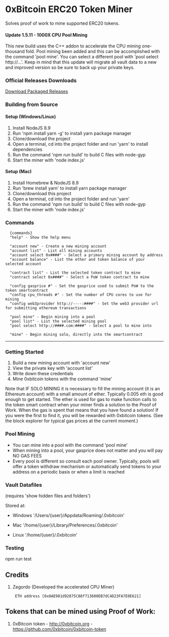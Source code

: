 
# 0xBitcoin ERC20 Token Miner

Solves proof of work to mine supported ERC20 tokens.  


 
#### Update 1.5.11 - 1000X CPU Pool Mining

This new build uses the C++ addon to accelerate the CPU mining one-thousand fold.  Pool mining been added and this can be accomplished with the command 'pool mine'.  You can select a different pool with 'pool select http://...'.  Keep in mind that this update will migrate all vault data to a new and improved version so be sure to back up your private keys.

### Official Releases Downloads

[Download Packaged Releases](https://github.com/0xbitcoin/0xbitcoin-miner/blob/master/RELEASES.md)



### Building from Source

#### Setup (Windows/Linux)
1. Install NodeJS 8.9
2. Run 'npm install yarn -g' to install yarn package manager
3. Clone/download the project
4. Open a terminal, cd into the project folder and run 'yarn' to install dependencies
5. Run the command 'npm run build' to build C files with node-gyp
6. Start the miner with 'node index.js'

#### Setup (Mac)
1. Install Homebrew & NodeJS 8.9
2. Run 'brew install yarn' to install yarn package manager
3. Clone/download this project
4. Open a terminal, cd into the project folder and run 'yarn'
5. Run the command 'npm run build' to build C files with node-gyp
6. Start the miner with 'node index.js'



### Commands

      {commands}
      "help" - Show the help menu

      "account new" - Create a new mining account
      "account list" - List all mining accounts
      "account select 0x####" - Select a primary mining account by address
      "account balance" - List the ether and token balance of your selected account

      "contract list" - List the selected token contract to mine
      "contract select 0x####" - Select a PoW token contract to mine

      "config gasprice #" - Set the gasprice used to submit PoW to the token smartcontract
      "config cpu_threads #" - Set the number of CPU cores to use for mining
      "config web3provider http://----:####" - Set the web3 provider url for submitting ethereum transactions

      "pool mine" - Begin mining into a pool
      "pool list" - List the selected mining pool
      "pool select http://####.com:####" - Select a pool to mine into

      "mine" - Begin mining solo, directly into the smartcontract




---------------

### Getting Started
1. Build a new mining account with 'account new'
2. View the private key with 'account list'
3. Write down these credentials
4. Mine 0xbitcoin tokens with the command 'mine'

Note that IF SOLO MINING it is necessary to fill the mining account (it is an Ethereum account) with a small amount of ether.  Typically 0.005 eth is good enough to get started.  The ether is used for gas to make function calls to the token smart contract when your miner finds a solution to the Proof of Work.  When the gas is spent that means that you have found a solution! If you were the first to find it, you will be rewarded with 0xbitcoin tokens.  (See the block explorer for typical gas prices at the current moment.)



### Pool Mining
- You can mine into a pool with the command 'pool mine'  
- When mining into a pool, your gasprice does not matter and you will pay NO GAS FEES  
- Every pool is different so consult each pool owner.  Typically, pools will offer a token withdraw mechanism or automatically send tokens to your address on a periodic basis or when a limit is reached



### Vault Datafiles

(requires 'show hidden files and folders')

Stored at:

- Windows
    '/Users/{user}/Appdata/Roaming/.0xbitcoin'

- Mac
    '/home/{user}/Library/Preferences/.0xbitcoin'

- Linux
    '/home/{user}/.0xbitcoin'




### Testing

npm run test


## Credits

1. Zegordo (Developed the accelerated CPU Miner)

        ETH address [0x8AE981d92875C88f713600EB7dC4D23FA7E0E621]



## Tokens that can be mined using Proof of Work:

1. 0xBitcoin token - http://0xbitcoin.org - https://github.com/0xbitcoin/0xbitcoin-token
